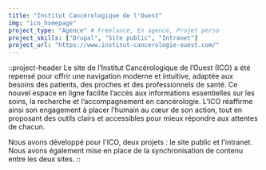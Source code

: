```yaml
---
title: "Institut Cancérologique de l'Ouest"
img: "ico_homepage"
project_type: "Agence" # Freelance, En agence, Projet perso
project_skills: ["Drupal", "Site public", "Intranet"]
project_url: "https://www.institut-cancerologie-ouest.com/"
---
```


::project-header
Le site de l’Institut Cancérologique de l’Ouest (ICO) a été repensé pour offrir une navigation moderne et intuitive, adaptée aux besoins des patients, des proches et des professionnels de santé. Ce nouvel espace en ligne facilite l’accès aux informations essentielles sur les soins, la recherche et l’accompagnement en cancérologie. L’ICO réaffirme ainsi son engagement à placer l’humain au cœur de son action, tout en proposant des outils clairs et accessibles pour mieux répondre aux attentes de chacun.  
  
Nous avons développé pour l'ICO, deux projets : le site public et l'intranet. Nous avons également mise en place de la synchronisation de contenu entre les deux sites.
::

